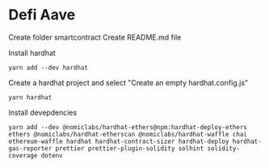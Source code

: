 # Defi Aave

Create folder smartcontract
Create README.md file

Install hardhat

```
yarn add --dev hardhat
```

Create a hardhat project and select "Create an empty hardhat.config.js"

```
yarn hardhat
```

Install devepdencies

```
yarn add --dev @nomiclabs/hardhat-ethers@npm:hardhat-deploy-ethers ethers @nomiclabs/hardhat-etherscan @nomiclabs/hardhat-waffle chai ethereum-waffle hardhat hardhat-contract-sizer hardhat-deploy hardhat-gas-reporter prettier prettier-plugin-solidity solhint solidity-coverage dotenv
```
